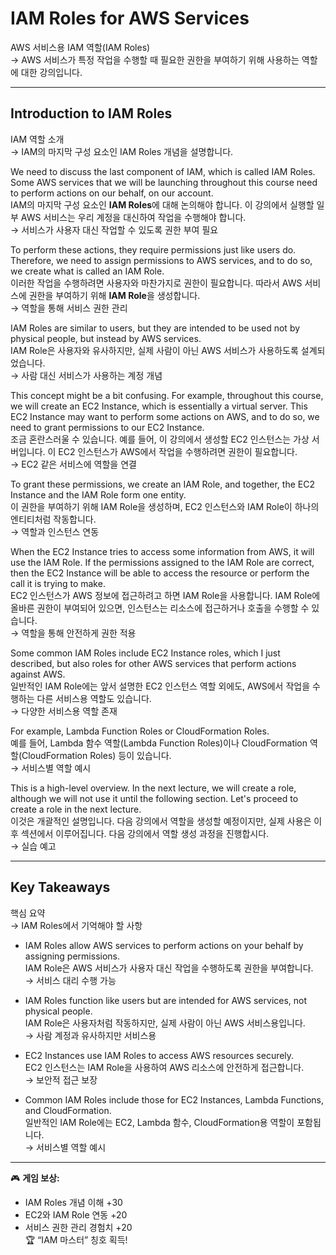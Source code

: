 # IAM Roles for AWS Services  
AWS 서비스용 IAM 역할(IAM Roles)  
→ AWS 서비스가 특정 작업을 수행할 때 필요한 권한을 부여하기 위해 사용하는 역할에 대한 강의입니다.  

---

## Introduction to IAM Roles  
IAM 역할 소개  
→ IAM의 마지막 구성 요소인 IAM Roles 개념을 설명합니다.  

We need to discuss the last component of IAM, which is called IAM Roles. Some AWS services that we will be launching throughout this course need to perform actions on our behalf, on our account.  
IAM의 마지막 구성 요소인 **IAM Roles**에 대해 논의해야 합니다. 이 강의에서 실행할 일부 AWS 서비스는 우리 계정을 대신하여 작업을 수행해야 합니다.  
→ 서비스가 사용자 대신 작업할 수 있도록 권한 부여 필요  

To perform these actions, they require permissions just like users do. Therefore, we need to assign permissions to AWS services, and to do so, we create what is called an IAM Role.  
이러한 작업을 수행하려면 사용자와 마찬가지로 권한이 필요합니다. 따라서 AWS 서비스에 권한을 부여하기 위해 **IAM Role**을 생성합니다.  
→ 역할을 통해 서비스 권한 관리  

IAM Roles are similar to users, but they are intended to be used not by physical people, but instead by AWS services.  
IAM Role은 사용자와 유사하지만, 실제 사람이 아닌 AWS 서비스가 사용하도록 설계되었습니다.  
→ 사람 대신 서비스가 사용하는 계정 개념  

This concept might be a bit confusing. For example, throughout this course, we will create an EC2 Instance, which is essentially a virtual server. This EC2 Instance may want to perform some actions on AWS, and to do so, we need to grant permissions to our EC2 Instance.  
조금 혼란스러울 수 있습니다. 예를 들어, 이 강의에서 생성할 EC2 인스턴스는 가상 서버입니다. 이 EC2 인스턴스가 AWS에서 작업을 수행하려면 권한이 필요합니다.  
→ EC2 같은 서비스에 역할을 연결  

To grant these permissions, we create an IAM Role, and together, the EC2 Instance and the IAM Role form one entity.  
이 권한을 부여하기 위해 IAM Role을 생성하며, EC2 인스턴스와 IAM Role이 하나의 엔티티처럼 작동합니다.  
→ 역할과 인스턴스 연동  

When the EC2 Instance tries to access some information from AWS, it will use the IAM Role. If the permissions assigned to the IAM Role are correct, then the EC2 Instance will be able to access the resource or perform the call it is trying to make.  
EC2 인스턴스가 AWS 정보에 접근하려고 하면 IAM Role을 사용합니다. IAM Role에 올바른 권한이 부여되어 있으면, 인스턴스는 리소스에 접근하거나 호출을 수행할 수 있습니다.  
→ 역할을 통해 안전하게 권한 적용  

Some common IAM Roles include EC2 Instance roles, which I just described, but also roles for other AWS services that perform actions against AWS.  
일반적인 IAM Role에는 앞서 설명한 EC2 인스턴스 역할 외에도, AWS에서 작업을 수행하는 다른 서비스용 역할도 있습니다.  
→ 다양한 서비스용 역할 존재  

For example, Lambda Function Roles or CloudFormation Roles.  
예를 들어, Lambda 함수 역할(Lambda Function Roles)이나 CloudFormation 역할(CloudFormation Roles) 등이 있습니다.  
→ 서비스별 역할 예시  

This is a high-level overview. In the next lecture, we will create a role, although we will not use it until the following section. Let's proceed to create a role in the next lecture.  
이것은 개괄적인 설명입니다. 다음 강의에서 역할을 생성할 예정이지만, 실제 사용은 이후 섹션에서 이루어집니다. 다음 강의에서 역할 생성 과정을 진행합시다.  
→ 실습 예고  

---

## Key Takeaways  
핵심 요약  
→ IAM Roles에서 기억해야 할 사항  

- IAM Roles allow AWS services to perform actions on your behalf by assigning permissions.  
  IAM Role은 AWS 서비스가 사용자 대신 작업을 수행하도록 권한을 부여합니다.  
  → 서비스 대리 수행 가능  

- IAM Roles function like users but are intended for AWS services, not physical people.  
  IAM Role은 사용자처럼 작동하지만, 실제 사람이 아닌 AWS 서비스용입니다.  
  → 사람 계정과 유사하지만 서비스용  

- EC2 Instances use IAM Roles to access AWS resources securely.  
  EC2 인스턴스는 IAM Role을 사용하여 AWS 리소스에 안전하게 접근합니다.  
  → 보안적 접근 보장  

- Common IAM Roles include those for EC2 Instances, Lambda Functions, and CloudFormation.  
  일반적인 IAM Role에는 EC2, Lambda 함수, CloudFormation용 역할이 포함됩니다.  
  → 서비스별 역할 예시  

---

🎮 **게임 보상:**  
- IAM Roles 개념 이해 +30  
- EC2와 IAM Role 연동 +20  
- 서비스 권한 관리 경험치 +20  
🏆 “IAM 마스터” 칭호 획득!
